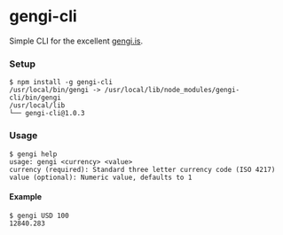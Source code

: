 # gengi-cli

Simple CLI for the excellent [gengi.is](http://gengi.is).

### Setup

```
$ npm install -g gengi-cli
/usr/local/bin/gengi -> /usr/local/lib/node_modules/gengi-cli/bin/gengi
/usr/local/lib
└── gengi-cli@1.0.3
```

### Usage
```
$ gengi help
usage: gengi <currency> <value>
currency (required): Standard three letter currency code (ISO 4217)
value (optional): Numeric value, defaults to 1
```
#### Example
```
$ gengi USD 100
12840.283
```
